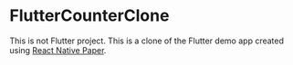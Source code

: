 # FlutterCounterClone

This is not Flutter project.
This is a clone of the Flutter demo app created using [React Native Paper](https://reactnativepaper.com/).
